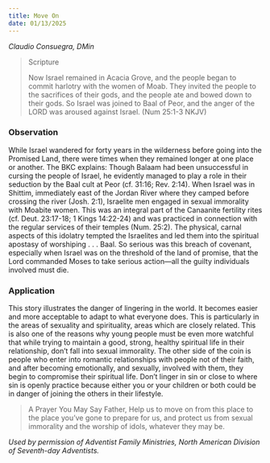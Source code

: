 ```yaml
---
title: Move On
date: 01/13/2025
---
```


_Claudio Consuegra, DMin_

> <p>Scripture</p>
> Now Israel remained in Acacia Grove, and the people began to commit harlotry with the women of Moab. They invited the people to the sacrifices of their gods, and the people ate and bowed down to their gods. So Israel was joined to Baal of Peor, and the anger of the LORD was aroused against Israel. (Num 25:1-3 NKJV)

### Observation

While Israel wandered for forty years in the wilderness before going into the Promised Land, there were times when they remained longer at one place or another. The BKC explains: Though Balaam had been unsuccessful in cursing the people of Israel, he evidently managed to play a role in their seduction by the Baal cult at Peor (cf. 31:16; Rev. 2:14). When Israel was in Shittim, immediately east of the Jordan River where they camped before crossing the river (Josh. 2:1), Israelite men engaged in sexual immorality with Moabite women. This was an integral part of the Canaanite fertility rites (cf. Deut. 23:17-18; 1 Kings 14:22-24) and was practiced in connection with the regular services of their temples (Num. 25:2). The physical, carnal aspects of this idolatry tempted the Israelites and led them into the spiritual apostasy of worshiping . . . Baal. So serious was this breach of covenant, especially when Israel was on the threshold of the land of promise, that the Lord commanded Moses to take serious action—all the guilty individuals involved must die.

### Application

This story illustrates the danger of lingering in the world. It becomes easier and more acceptable to adapt to what everyone does. This is particularly in the areas of sexuality and spirituality, areas which are closely related. This is also one of the reasons why young people must be even more watchful that while trying to maintain a good, strong, healthy spiritual life in their relationship, don’t fall into sexual immorality. The other side of the coin is people who enter into romantic relationships with people not of their faith, and after becoming emotionally, and sexually, involved with them, they begin to compromise their spiritual life. Don’t linger in sin or close to where sin is openly practice because either you or your children or both could be in danger of joining the others in their lifestyle.

> <callout>A Prayer You May Say</callout>
> Father, Help us to move on from this place to the place you’ve gone to prepare for us, and protect us from sexual immorality and the worship of idols, whatever they may be.

_Used by permission of Adventist Family Ministries, North American Division of Seventh-day Adventists._